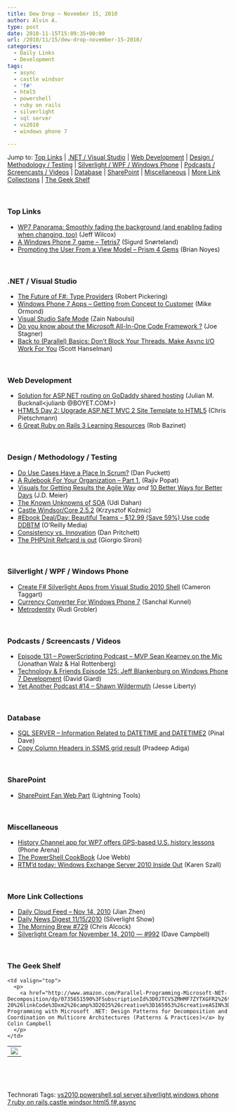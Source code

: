 ```yaml
---
title: Dew Drop – November 15, 2010
author: Alvin A.
type: post
date: 2010-11-15T15:09:35+00:00
url: /2010/11/15/dew-drop-november-15-2010/
categories:
  - Daily Links
  - Development
tags:
  - async
  - castle windsor
  - 'f#'
  - html5
  - powershell
  - ruby on rails
  - silverlight
  - sql server
  - vs2010
  - windows phone 7

---
```

Jump to: [Top Links][1] | [.NET / Visual Studio][2] | [Web Development][3] | [Design / Methodology / Testing][4] | [Silverlight / WPF / Windows Phone][5] | [Podcasts / Screencasts / Videos][6] | [Database][7] | [SharePoint][8] | [Miscellaneous][9] | [More Link Collections][10] | [The Geek Shelf][11] 

&#160;

### <a name="top"></a>Top Links

  * [WP7 Panorama: Smoothly fading the background (and enabling fading when changing, too)][12] (Jeff Wilcox)
  * [A Windows Phone 7 game &#8211; Tetris7][13] (Sigurd Snørteland)
  * [Prompting the User From a View Model &#8211; Prism 4 Gems][14] (Brian Noyes)

&#160;

### <a name="dotnet"></a>.NET / Visual Studio

  * [The Future of F#: Type Providers][15] (Robert Pickering)
  * [Windows Phone 7 Apps &#8211; Getting from Concept to Customer][16] (Mike Ormond)
  * [Visual Studio Safe Mode][17] (Zain Naboulsi)
  * [Do you know about the Microsoft All-In-One Code Framework ?][18] (Joe Stagner)
  * [Back to (Parallel) Basics: Don&#8217;t Block Your Threads, Make Async I/O Work For You][19] (Scott Hanselman)

&#160;

### <a name="web"></a>Web Development

  * [Solution for ASP.NET routing on GoDaddy shared hosting][20] (Julian M. Bucknall<julianb @BOYET.COM>)
  * [HTML5 Day 2: Upgrade ASP.NET MVC 2 Site Template to HTML5][21] (Chris Pietschmann)
  * [6 Great Ruby on Rails 3 Learning Resources][22] (Rob Bazinet)

&#160;

### <a name="design"></a>Design / Methodology / Testing

  * [Do Use Cases Have a Place In Scrum?][23] (Dan Puckett)
  * [A Rulebook For Your Organization &#8211; Part 1.][24] (Rajiv Popat)
  * [Visuals for Getting Results the Agile Way][25] _and_ [10 Better Ways for Better Days][26] (J.D. Meier)
  * [The Known Unknowns of SOA][27] (Udi Dahan)
  * [Castle Windsor/Core 2.5.2][28] (Krzysztof Koźmic)
  * [#Ebook Deal/Day: Beautiful Teams &#8211; $12.99 (Save 59%) Use code DDBTM][29] (O&#8217;Reilly Media)
  * [Consistency vs. Innovation][30] (Dan Pritchett)
  * [The PHPUnit Refcard is out][31] (Giorgio Sironi)

&#160;

### <a name="silverlight"></a>Silverlight / WPF / Windows Phone

  * [Create F# Silverlight Apps from Visual Studio 2010 Shell][32] (Cameron Taggart)
  * [Currency Converter For Windows Phone 7][33] (Sanchal Kunnel)
  * [Metrodentity][34] (Rudi Grobler)

&#160;

### <a name="podcasts"></a>Podcasts / Screencasts / Videos

  * [Episode 131 &#8211; PowerScripting Podcast &#8211; MVP Sean Kearney on the Mic][35] (Jonathan Walz & Hal Rottenberg)
  * [Technology & Friends Episode 125: Jeff Blankenburg on Windows Phone 7 Development][36] (David Giard)
  * [Yet Another Podcast #14 – Shawn Wildermuth][37] (Jesse Liberty)

&#160;

### <a name="db"></a>Database

  * [SQL SERVER – Information Related to DATETIME and DATETIME2][38] (Pinal Dave)
  * [Copy Column Headers in SSMS grid result][39] (Pradeep Adiga)

&#160;

### <a name="sp"></a>SharePoint

  * [SharePoint Fan Web Part][40] (Lightning Tools)

&#160;

### <a name="misc"></a>Miscellaneous

  * [History Channel app for WP7 offers GPS-based U.S. history lessons][41] (Phone Arena)
  * [The PowerShell CookBook][42] (Joe Webb)
  * [RTM’d today: Windows Exchange Server 2010 Inside Out][43] (Karen Szall)

&#160;

### <a name="links"></a>More Link Collections

  * [Daily Cloud Feed &#8211; Nov 14, 2010][44] (Jian Zhen)
  * [Daily News Digest 11/15/2010][45] (Silverlight Show)
  * [The Morning Brew #729][46] (Chris Alcock)
  * [Silverlight Cream for November 14, 2010 &#8212; #992][47] (Dave Campbell)

&#160;

### <a name="shelf"></a>The Geek Shelf

<table border="0" cellspacing="0" cellpadding="0">
  <tr>
    <td>
      <img data-recalc-dims="1" decoding="async" src="https://i0.wp.com/ecx.images-amazon.com/images/I/51v18mR5ykL._SL160_.jpg?w=660" />
    </td>
    
    <td valign="top">
      <p>
        <a href="http://www.amazon.com/Parallel-Programming-Microsoft-NET-Decomposition/dp/0735651590%3FSubscriptionId%3D0JTCV5ZMHMF7ZYTXGFR2%26tag%3Dbrdicr-20%26linkCode%3Dxm2%26camp%3D2025%26creative%3D165953%26creativeASIN%3D0735651590">Parallel Programming with Microsoft .NET: Design Patterns for Decomposition and Coordination on Multicore Architectures (Patterns & Practices)</a> by Colin Campbell
      </p>
    </td>
  </tr>
</table>

&#160;

<div style="padding-bottom: 0px; margin: 0px; padding-left: 0px; padding-right: 0px; display: inline; float: none; padding-top: 0px" id="scid:C16BAC14-9A3D-4c50-9394-FBFEF7A93539:0d48d525-7015-4049-930d-21675b0eecfa" class="wlWriterEditableSmartContent">
  <!--dotnetkickit-->
</div>

&#160;

<div style="padding-bottom: 0px; margin: 0px; padding-left: 0px; padding-right: 0px; display: inline; float: none; padding-top: 0px" id="scid:0767317B-992E-4b12-91E0-4F059A8CECA8:4b7f46dc-d95c-4d26-ba7d-8977937834e5" class="wlWriterEditableSmartContent">
  Technorati Tags: <a href="http://technorati.com/tags/vs2010" rel="tag">vs2010</a>,<a href="http://technorati.com/tags/powershell" rel="tag">powershell</a>,<a href="http://technorati.com/tags/sql+server" rel="tag">sql server</a>,<a href="http://technorati.com/tags/silverlight" rel="tag">silverlight</a>,<a href="http://technorati.com/tags/windows+phone+7" rel="tag">windows phone 7</a>,<a href="http://technorati.com/tags/ruby+on+rails" rel="tag">ruby on rails</a>,<a href="http://technorati.com/tags/castle+windsor" rel="tag">castle windsor</a>,<a href="http://technorati.com/tags/html5" rel="tag">html5</a>,<a href="http://technorati.com/tags/f%23" rel="tag">f#</a>,<a href="http://technorati.com/tags/async" rel="tag">async</a>
</div>

 [1]: https://morningdew-bpc6g3a0fgaxdxcu.eastus2-01.azurewebsites.net/#top
 [2]: https://morningdew-bpc6g3a0fgaxdxcu.eastus2-01.azurewebsites.net/#dotnet
 [3]: https://morningdew-bpc6g3a0fgaxdxcu.eastus2-01.azurewebsites.net/#web
 [4]: https://morningdew-bpc6g3a0fgaxdxcu.eastus2-01.azurewebsites.net/#design
 [5]: https://morningdew-bpc6g3a0fgaxdxcu.eastus2-01.azurewebsites.net/#silverlight
 [6]: https://morningdew-bpc6g3a0fgaxdxcu.eastus2-01.azurewebsites.net/#podcasts
 [7]: https://morningdew-bpc6g3a0fgaxdxcu.eastus2-01.azurewebsites.net/#db
 [8]: https://morningdew-bpc6g3a0fgaxdxcu.eastus2-01.azurewebsites.net/#sp
 [9]: https://morningdew-bpc6g3a0fgaxdxcu.eastus2-01.azurewebsites.net/#misc
 [10]: https://morningdew-bpc6g3a0fgaxdxcu.eastus2-01.azurewebsites.net/#links
 [11]: https://morningdew-bpc6g3a0fgaxdxcu.eastus2-01.azurewebsites.net/#shelf
 [12]: http://www.jeff.wilcox.name/2010/11/wp7-panorama-smooth-background-changing/
 [13]: http://feedproxy.google.com/~r/silverlightshow/~3/k_kFmzIr-aU/Tetris7-a-wp7-game-source-code-included.aspx
 [14]: http://www.softinsight.com/bnoyes/2010/11/15/PromptingTheUserFromAViewModelndashPrism4Gems.aspx
 [15]: http://strangelights.com/blog/archive/2010/11/15/the-future-of-f-type-providers.aspx
 [16]: http://feedproxy.google.com/~r/mikeormond/~3/h5SeBybHWD4/windows-phone-7-apps-getting-from-concept-to-customer.aspx
 [17]: http://feedproxy.google.com/~r/zainnab/~3/_P9f9U6-AIM/visual-studio-safe-mode-vstipenv0050.aspx
 [18]: http://feedproxy.google.com/~r/MSJoe/~3/pujgpfCdp_Q/
 [19]: http://feedproxy.google.com/~r/ScottHanselman/~3/PKqVtjVndZ8/BackToParallelBasicsDontBlockYourThreadsMakeAsyncIOWorkForYou.aspx
 [20]: http://blog.boyet.com/blog/blog/solution-for-asp-net-routing-on-godaddy-shared-hosting/
 [21]: http://feedproxy.google.com/~r/crpietschmann/~3/4-HCkeuR77U/post.aspx
 [22]: http://feedproxy.google.com/~r/AccidentalTechnologist/~3/Qc4ov6BS7RI/
 [23]: http://www.infoq.com/news/2010/11/use-cases-in-scrum
 [24]: http://www.thousandtyone.com/blog/ARulebookForYourOrganizationPart1.aspx
 [25]: http://feedproxy.google.com/~r/jmeier/~3/UuxojGdBSag/visuals-for-getting-results-the-agile-way.aspx
 [26]: http://feedproxy.google.com/~r/SourcesOfInsight/~3/xmR4cnu8xYo/
 [27]: http://feedproxy.google.com/~r/UdiDahan-TheSoftwareSimplist/~3/NO6pf7RP8OE/
 [28]: http://feedproxy.google.com/~r/Devlicious/~3/MQTDAjs78xg/castle-windsor-core-2-5-2.aspx
 [29]: http://feeds.oreilly.com/~r/oreilly/news/~3/XYEHhkoTPV4/
 [30]: http://feeds.dzone.com/~r/zones/agile/~3/Keh_he8bL8o/consistency-vs-innovation
 [31]: http://feedproxy.google.com/~r/InvisibleToTheEye/~3/M_bkE2L63TQ/phpunit-refcard-is-out.html
 [32]: http://blog.ctaggart.com/2010/11/create-f-silverlight-apps-from-visual.html
 [33]: http://www.codeproject.com/KB/windows-phone-7/Phone7Programming.aspx
 [34]: http://feedproxy.google.com/~r/RudiGroblerInTheCloud/~3/MaLeeomZdAA/metrodentity
 [35]: http://feedproxy.google.com/~r/Powerscripting/~3/YFNRy-wnuv4/episode-131-power-scripting-podcast-mvp-sean-kearney-on-the-mic
 [36]: http://feedproxy.google.com/~r/TechnologyAndFriends/~3/4BMbnees6no/tf125.aspx
 [37]: http://feedproxy.google.com/~r/JesseLiberty-SilverlightGeek/~3/mbqNK0XXPSM/
 [38]: http://blog.sqlauthority.com/2010/11/15/sql-server-information-related-to-datetime-and-datetime2/
 [39]: http://feedproxy.google.com/~r/sqlserverpedia/~3/-2g9qMBYaG0/
 [40]: http://lightningtools.com/blog/archive/2010/11/15/sharepoint-fan-web-part.aspx
 [41]: http://feedproxy.google.com/~r/phonearena/ySoL/~3/XqMvctSb5Sw/History-Channel-app-for-WP7-offers-GPS-based-U.S.-history-lessons_id14653
 [42]: http://webbtechsolutions.com/2010/11/15/the-powershell-cookbook/
 [43]: http://blogs.msdn.com/b/microsoft_press/archive/2010/11/15/rtm-d-today-windows-exchange-server-2010-inside-out.aspx
 [44]: http://feedproxy.google.com/~r/onsaas/~3/C4v4g5XaiWI/
 [45]: http://feedproxy.google.com/~r/silverlightshow/~3/ZTKzzG_wlTw/Daily-News-Digest-11-15-2010.aspx
 [46]: http://feedproxy.google.com/~r/ReflectivePerspective/~3/MYtA00uI250/
 [47]: http://geekswithblogs.net/WynApseTechnicalMusings/archive/2010/11/14/142712.aspx